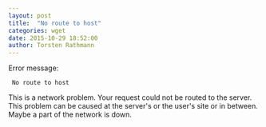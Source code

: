 ```yaml
---
layout: post
title:  "No route to host"
categories: wget
date: 2015-10-29 18:52:00
author: Torsten Rathmann
---
```


Error message:

     No route to host

This is a network problem. Your request could not be routed to the server. This problem can be caused at the server's or the user's site or in between. Maybe a part of the network is down.
